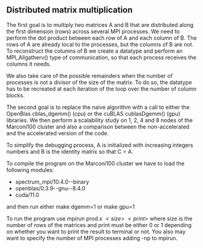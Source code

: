 ## Distributed matrix multiplication
The first goal is to multiply two matrices A and B that are distributed along the first dimension (rows) across several MPI processes. We need to perform the dot product between each row of A and each column of B. The rows of A are already local to the processes, but the columns of B are not. To reconstruct the columns of B we create a datatype and perform an MPI_Allgatherv() type of communication, so that each process receives the columns it needs. 

We also take care of the possible remainders when the number of processes is not a divisor of the size of the matrix. To do so, the datatype has to be recreated at each iteration of the loop over the number of column blocks.

The second goal is to replace the naive algorithm with a call to either the OpenBlas cblas_dgemm() (cpu) or the cuBLAS cublasDgemm() (gpu) libraries. We then perform a scalability study on 1, 2, 4 and 8 nodes of the Marconi100 cluster and also a comparison between the non-accelerated and the accelerated version of the code.


To simplify the debugging process, A is initialized with increasing integers numbers and B is the identity matrix so that C = A.

To compile the program on the Marconi100 cluster we have to load the following modules:
  - spectrum_mpi/10.4.0--binary
  - openblas/0.3.9--gnu--8.4.0
  - cuda/11.0

and then run either make dgemm=1 or make gpu=1

To run the program use mpirun prod.x $<size>$ $<print>$ where size is the number of rows of the matrices and print must be either 0 or 1 depending on whether you want to print the result to terminal or not. You also may want to specify the number of MPI processes adding -np <some number> to mpirun.
